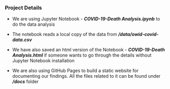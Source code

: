 ### Project Details

* We are using Jupyter Notebook - ***COVID-19-Death Analysis.ipynb*** to do the data analysis

* The notebook reads a local copy of the data from ***/data/owid-covid-data.csv***

* We have also saved an html version of the Notebook - ***COVID-19-Death Analysis.html*** if someone wants to go through the details without Jupyter Notebook installation

* We are also using GitHub Pages to build a static website for documenting our findings. All the files related to it can be found under ***/docs*** folder
